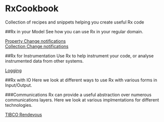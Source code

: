 RxCookbook
==========

Collection of recipes and snippets helping you create useful Rx code

##Rx in your Model
See how you can use Rx in your regular domain.

[Property Change notifications](Model/PropertyChange.md)  
[Collection Change notifications](Model/CollectionChange.md)


##Rx for Instrumentation
Use Rx to help instrument your code, or analyse instrumented data from other systems.

[Logging](Instrumentation/Logging.md)

##Rx with IO
Here we look at different ways to use Rx with various forms in Input/Output.

###Communications
Rx can provide a useful abstraction over numerous communications layers.
Here we look at various implmentations for different technologies.


[TIBCO Rendevous](IO/Comms/TibRv.md)
